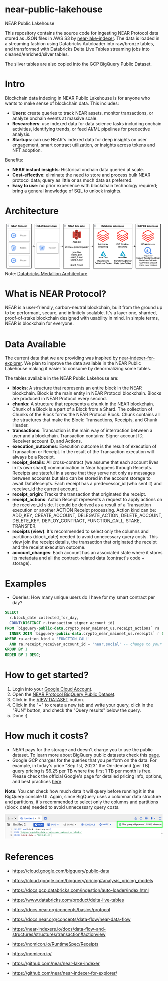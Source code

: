 # near-public-lakehouse

NEAR Public Lakehouse

This repository contains the source code for ingesting NEAR Protocol data stored as JSON files in AWS S3 by [near-lake-indexer](https://github.com/near/near-lake-indexer). The data is loaded in a streaming fashion using Databricks Autoloader into raw/bronze tables, and transformed with Databricks Delta Live Tables streaming jobs into cleaned/enriched/silver tables.

The silver tables are also copied into the GCP BigQuery Public Dataset.

# Intro
Blockchain data indexing in NEAR Public Lakehouse is for anyone who wants to make sense of blockchain data. This includes:
- **Users**: create queries to track NEAR assets, monitor transactions, or analyze onchain events at massive scale.
- **Researchers**: use indexed data for data science tasks including onchain activities, identifying trends, or feed AI/ML pipelines for predective analysis.
- **Startups**: can use NEAR's indexed data for deep insights on user engagement, smart contract utilization, or insights across tokens and NFT adoption.

Benefits:
- **NEAR instant insights**: Historical onchain data queried at scale.
- **Cost-effective**: eliminate the need to store and process bulk NEAR protocol data; query as little or as much data as preferred.
- **Easy to use**: no prior experience with blockchain technology required; bring a general knowledge of SQL to unlock insights.

# Architecture

![Architecture](./docs/Architecture.png "Architecture")
Note: [Databricks Medallion Architecture](https://www.databricks.com/glossary/medallion-architecture)

# What is NEAR Protocol?

NEAR is a user-friendly, carbon-neutral blockchain, built from the ground up to be performant, secure, and infinitely scalable. It's a layer one, sharded, proof-of-stake blockchain designed with usability in mind. In simple terms, NEAR is blockchain for everyone.

# Data Available

The current data that we are providing was inspired by [near-indexer-for-explorer](https://github.com/near/near-indexer-for-explorer/).
We plan to improve the data available in the NEAR Public Lakehouse making it easier to consume by denormalizing some tables.

The tables available in the NEAR Public Lakehouse are:

- **blocks**: A structure that represents an entire block in the NEAR blockchain. Block is the main entity in NEAR Protocol blockchain. Blocks are produced in NEAR Protocol every second.
- **chunks**: A structure that represents a chunk in the NEAR blockchain. Chunk of a Block is a part of a Block from a Shard. The collection of Chunks of the Block forms the NEAR Protocol Block. Chunk contains all the structures that make the Block: Transactions, Receipts, and Chunk Header.
- **transactions**: Transaction is the main way of interraction between a user and a blockchain. Transaction contains: Signer account ID, Receiver account ID, and Actions.
- **execution_outcomes**: Execution outcome is the result of execution of Transaction or Receipt. In the result of the Transaction execution will always be a Receipt.
- **receipt_details**: All cross-contract (we assume that each account lives in its own shard) communication in Near happens through Receipts. Receipts are stateful in a sense that they serve not only as messages between accounts but also can be stored in the account storage to await DataReceipts. Each receipt has a predecessor_id (who sent it) and receiver_id the current account.
- **receipt_origin**: Tracks the transaction that originated the receipt.
- **receipt_actions**: Action Receipt represents a request to apply actions on the receiver_id side. It could be derived as a result of a Transaction execution or another ACTION Receipt processing. Action kind can be: ADD_KEY, CREATE_ACCOUNT, DELEGATE_ACTION, DELETE_ACCOUNT, DELETE_KEY, DEPLOY_CONTRACT, FUNCTION_CALL, STAKE, TRANSFER.
- **receipts (view)**: It's recommended to select only the columns and partitions (block_date) needed to avoid unnecessary query costs. This view join the receipt details, the transaction that originated the receipt and the receipt execution outcome.
- **account_changes**: Each account has an associated state where it stores its metadata and all the contract-related data (contract's code + storage).

# Examples

- Queries: How many unique users do I have for my smart contract per day?

```sql
SELECT
  r.block_date collected_for_day,
  COUNT(DISTINCT r.transaction_signer_account_id)
FROM `bigquery-public-data.crypto_near_mainnet_us.receipt_actions` ra
  INNER JOIN `bigquery-public-data.crypto_near_mainnet_us.receipts` r ON r.receipt_id = ra.receipt_id
WHERE ra.action_kind = 'FUNCTION_CALL'
  AND ra.receipt_receiver_account_id = 'near.social' -- change to your contract
GROUP BY 1
ORDER BY 1 DESC;
```

# How to get started?

1. Login into your [Google Cloud Account](https://console.cloud.google.com/).
2. Open the [NEAR Protocol BigQuery Public Dataset](https://console.cloud.google.com/marketplace/product/bigquery-public-data/crypto-near-mainnet).
3. Click in the [VIEW DATASET](https://console.cloud.google.com/bigquery?p=bigquery-public-data&d=crypto_near_mainnet_us&page=dataset) button.
4. Click in the "+" to create a new tab and write your query, click in the "RUN" button, and check the "Query results" below the query.
5. Done :)

# How much it costs?

- NEAR pays for the storage and doesn't charge you to use the public dataset. To learn more about BigQuery public datasets check this [page](https://cloud.google.com/bigquery/public-data).
- Google GCP charges for the queries that you perform on the data. For example, in today's price "Sep 1st, 2023" the On-demand (per TB) query pricing is $6.25 per TB where the first 1 TB per month is free. Please check the official Google's page for detailed pricing info, options, and best practices [here](https://cloud.google.com/bigquery/pricing#analysis_pricing_models).

**Note:** You can check how much data it will query before running it in the BigQuery console UI. Again, since BigQuery uses a columnar data structure and partitions, it's recommended to select only the columns and partitions (block_date) needed to avoid unnecessary query costs.

![Query Costs](./docs/BQ_Query_Cost.png "BQ Query Costs")

# References

- https://cloud.google.com/bigquery/public-data
- https://cloud.google.com/bigquery/pricing#analysis_pricing_models

- https://docs.gcp.databricks.com/ingestion/auto-loader/index.html
- https://www.databricks.com/product/delta-live-tables

- https://docs.near.org/concepts/basics/protocol
- https://docs.near.org/concepts/data-flow/near-data-flow
- https://near-indexers.io/docs/data-flow-and-structures/structures/transaction#actionview
- https://nomicon.io/RuntimeSpec/Receipts
- https://nomicon.io/
- https://github.com/near/near-lake-indexer
- https://github.com/near/near-indexer-for-explorer/
